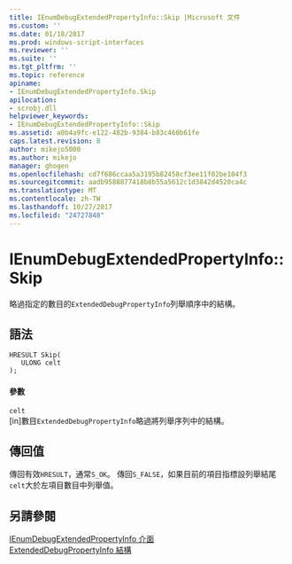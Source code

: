 ```yaml
---
title: IEnumDebugExtendedPropertyInfo::Skip |Microsoft 文件
ms.custom: ''
ms.date: 01/18/2017
ms.prod: windows-script-interfaces
ms.reviewer: ''
ms.suite: ''
ms.tgt_pltfrm: ''
ms.topic: reference
apiname:
- IEnumDebugExtendedPropertyInfo.Skip
apilocation:
- scrobj.dll
helpviewer_keywords:
- IEnumDebugExtendedPropertyInfo::Skip
ms.assetid: a0b4a9fc-e122-482b-9384-b83c460b61fe
caps.latest.revision: 8
author: mikejo5000
ms.author: mikejo
manager: ghogen
ms.openlocfilehash: cd7f686ccaa5a3195b82458cf3ee11f02be104f3
ms.sourcegitcommit: aadb9588877418b8b55a5612c1d3842d4520ca4c
ms.translationtype: MT
ms.contentlocale: zh-TW
ms.lasthandoff: 10/27/2017
ms.locfileid: "24727848"
---
```

# <a name="ienumdebugextendedpropertyinfoskip"></a>IEnumDebugExtendedPropertyInfo::Skip
略過指定的數目的`ExtendedDebugPropertyInfo`列舉順序中的結構。  
  
## <a name="syntax"></a>語法  
  
```  
HRESULT Skip(  
   ULONG celt  
);  
```  
  
#### <a name="parameters"></a>參數  
 `celt`  
 [in]數目`ExtendedDebugPropertyInfo`略過將列舉序列中的結構。  
  
## <a name="return-value"></a>傳回值  
 傳回有效`HRESULT`，通常`S_OK`。 傳回`S_FALSE`，如果目前的項目指標設列舉結尾`celt`大於左項目數目中列舉值。  
  
## <a name="see-also"></a>另請參閱  
 [IEnumDebugExtendedPropertyInfo 介面](../../winscript/reference/ienumdebugextendedpropertyinfo-interface.md)   
 [ExtendedDebugPropertyInfo 結構](../../winscript/reference/extendeddebugpropertyinfo-structure.md)